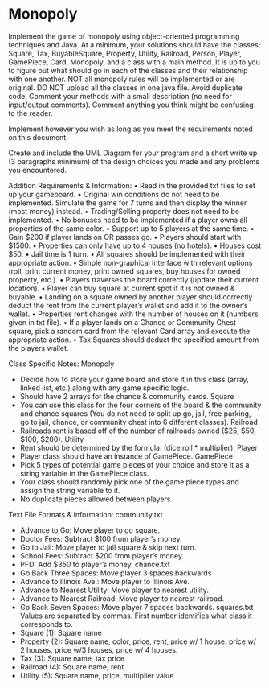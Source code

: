 # Monopoly

Implement the game of monopoly using object-oriented programming techniques and Java. At a minimum, your solutions should have the classes: Square, Tax, BuyableSquare, Property, Utility, Railroad, Person, Player, GamePiece, Card, Monopoly, and a class with a main method. It is up to you to figure out what should go in each of the classes and their relationship with one another. NOT all monopoly rules will be implemented or are original. DO NOT upload all the classes in one java file. Avoid duplicate code. Comment your methods with a small description (no need for input/output comments). Comment anything you think might be confusing to the reader. 

Implement however you wish as long as you meet the requirements noted on this document. 

Create and include the UML Diagram for your program and a short write up (3 paragraphs minimum) of the design choices you made and any problems you encountered.

Addition Requirements & Information:
•	Read in the provided txt files to set up your gameboard. 
•	Original win conditions do not need to be implemented. Simulate the game for 7 turns and then display the winner (most money) instead.
•	Trading/Selling property does not need to be implemented.
•	No bonuses need to be implemented if a player owns all properties of the same color.
•	Support up to 5 players at the same time.
•	Gain $200 if player lands on OR passes go.
•	Players should start with $1500.
•	Properties can only have up to 4 houses (no hotels).
•	Houses cost $50.
•	Jail time is 1 turn.
•	All squares should be implemented with their appropriate action. 
•	Simple non-graphical interface with relevant options (roll, print current money, print owned squares, buy houses for owned property, etc.).
•	Players traverses the board correctly (update their current location).
•	Player can buy square at current spot if it is not owned & buyable. 
•	Landing on a square owned by another player should correctly deduct the rent from the current player’s wallet and add it to the owner’s wallet.
•	Properties rent changes with the number of houses on it (numbers given in txt file).
•	If a player lands on a Chance or Community Chest square, pick a random card from the relevant Card array and execute the appropriate action.
•	Tax Squares should deduct the specified amount from the players wallet.


Class Specific Notes:
	Monopoly
-	Decide how to store your game board and store it in this class (array, linked list, etc.) along with any game specific logic.
-	Should have 2 arrays for the chance & community cards.
	Square
-	You can use this class for the four corners of the board & the community and chance squares (You do not need to split up go, jail, free parking, go to jail, chance, or community chest into 6 different classes).
Railroad
-	Railroads rent is based off of the number of railroads owned ($25, $50, $100, $200).
Utility
-	Rent should be determined by the formula: (dice roll * multiplier).
	Player
-	Player class should have an instance of GamePiece.
GamePiece
-	Pick 5 types of potential game pieces of your choice and store it as a string variable in the GamePiece class.
-	Your class should randomly pick one of the game piece types and assign the string variable to it.
-	No duplicate pieces allowed between players.

Text File Formats & Information:
	community.txt 
-	Advance to Go: Move player to go square.
-	Doctor Fees: Subtract $100 from player’s money.
-	Go to Jail: Move player to jail square & skip next turn.
-	School Fees: Subtract $200 from player’s money.
-	PFD: Add $350 to player’s money.
chance.txt
-	Go Back Three Spaces: Move player 3 spaces backwards
-	Advance to Illinois Ave.: Move player to Illinois Ave.
-	Advance to Nearest Utility: Move player to nearest utility.
-	Advance to Nearest Railroad: Move player to nearest railroad.
-	Go Back Seven Spaces: Move player 7 spaces backwards.
squares.txt
Values are separated by commas. First number identifies what class it corresponds to.
-	Square (1): Square name
-	Property (2): Square name, color, price, rent, price w/ 1 house, price w/ 2 houses, price w/3 houses, price w/ 4 houses.
-	Tax (3): Square name, tax price
-	Railroad (4): Square name, rent
-	Utility (5): Square name, price, multiplier value
